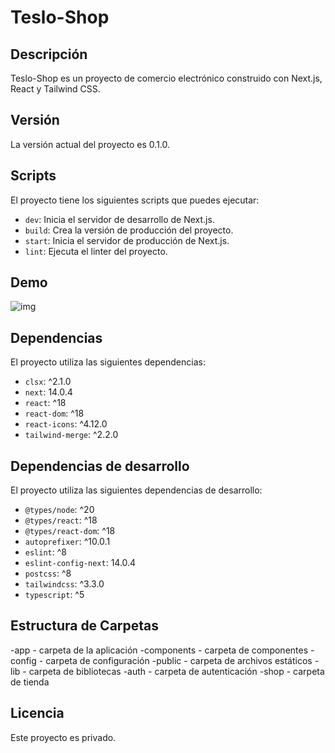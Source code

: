 # Teslo-Shop

## Descripción

Teslo-Shop es un proyecto de comercio electrónico construido con Next.js, React y Tailwind CSS.

## Versión

La versión actual del proyecto es 0.1.0.

## Scripts

El proyecto tiene los siguientes scripts que puedes ejecutar:

- `dev`: Inicia el servidor de desarrollo de Next.js.
- `build`: Crea la versión de producción del proyecto.
- `start`: Inicia el servidor de producción de Next.js.
- `lint`: Ejecuta el linter del proyecto.

## Demo 

![img](https://github.com/Lostovayne/Tienda-de-Ropa-Tesla-Shop-usando-Next-14/assets/92962731/6ca0c7c0-9e3d-4e05-bd38-c8db012019a8)



## Dependencias

El proyecto utiliza las siguientes dependencias:

- `clsx`: ^2.1.0
- `next`: 14.0.4
- `react`: ^18
- `react-dom`: ^18
- `react-icons`: ^4.12.0
- `tailwind-merge`: ^2.2.0

## Dependencias de desarrollo

El proyecto utiliza las siguientes dependencias de desarrollo:

- `@types/node`: ^20
- `@types/react`: ^18
- `@types/react-dom`: ^18
- `autoprefixer`: ^10.0.1
- `eslint`: ^8
- `eslint-config-next`: 14.0.4
- `postcss`: ^8
- `tailwindcss`: ^3.3.0
- `typescript`: ^5

## Estructura de Carpetas

-app - carpeta de la aplicación
-components - carpeta de componentes
-config - carpeta de configuración
-public - carpeta de archivos estáticos
-lib - carpeta de bibliotecas
-auth - carpeta de autenticación
-shop - carpeta de tienda





## Licencia

Este proyecto es privado.

